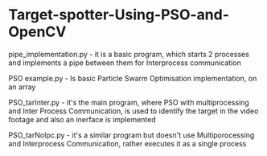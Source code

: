 # Target-spotter-Using-PSO-and-OpenCV

pipe_implementation.py - it is a basic program, which starts 2 processes and implements a pipe between them for Interprocess communication 

PSO example.py - Is basic Particle Swarm Optimisation implementation, on an array

PSO_tarInter.py - it's the main program, where PSO with multiprocessing and Inter Process Communication, is used to identify the target in the video footage and also an inerface is implemented

PSO_tarNoIpc.py - it's a similar program but doesn't use Multiporocessing and Interprocess Communication, rather executes it as a single process
